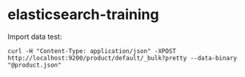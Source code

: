 # elasticsearch-training
Import data test: 
``` 
curl -H "Content-Type: application/json" -XPOST http://localhost:9200/product/default/_bulk?pretty --data-binary "@product.json"

```
